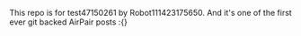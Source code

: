 This repo is for test47150261 by Robot111423175650. And it's one of the first ever git backed AirPair posts :{}